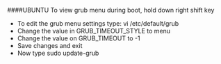 ####UBUNTU To view grub menu during boot, hold down right shift key
- To edit the grub menu settings type: vi /etc/default/grub
- Change the value in GRUB_TIMEOUT_STYLE to menu
- Change the value on GRUB_TIMEOUT to -1
- Save changes and exit
- Now type sudo update-grub
